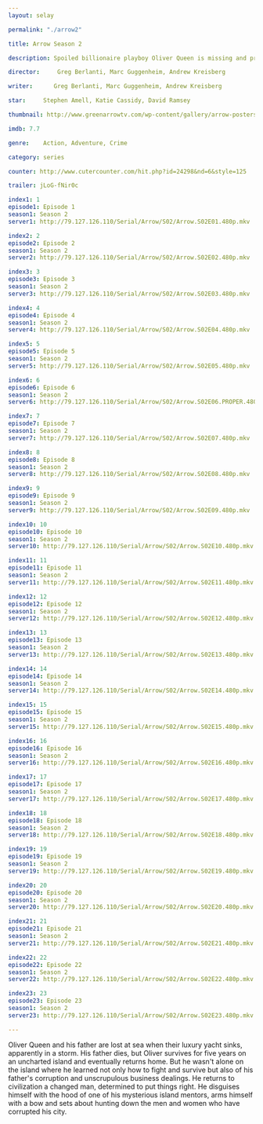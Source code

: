 ```yaml
---
layout: selay

permalink: "./arrow2"

title: Arrow Season 2

description: Spoiled billionaire playboy Oliver Queen is missing and presumed dead when his yacht is lost at sea. He returns five years later a changed man, determined to clean up the city as a hooded vigilante armed with a bow.

director:     Greg Berlanti, Marc Guggenheim, Andrew Kreisberg

writer:      Greg Berlanti, Marc Guggenheim, Andrew Kreisberg

star:     Stephen Amell, Katie Cassidy, David Ramsey

thumbnail: http://www.greenarrowtv.com/wp-content/gallery/arrow-posters/novembersweepspromoart.jpg

imdb: 7.7

genre:    Action, Adventure, Crime 

category: series

counter: http://www.cutercounter.com/hit.php?id=24298&nd=6&style=125

trailer: jLoG-fNir0c

index1: 1
episode1: Episode 1
season1: Season 2
server1: http://79.127.126.110/Serial/Arrow/S02/Arrow.S02E01.480p.mkv

index2: 2
episode2: Episode 2
season1: Season 2
server2: http://79.127.126.110/Serial/Arrow/S02/Arrow.S02E02.480p.mkv

index3: 3
episode3: Episode 3
season1: Season 2
server3: http://79.127.126.110/Serial/Arrow/S02/Arrow.S02E03.480p.mkv

index4: 4
episode4: Episode 4
season1: Season 2
server4: http://79.127.126.110/Serial/Arrow/S02/Arrow.S02E04.480p.mkv

index5: 5
episode5: Episode 5
season1: Season 2
server5: http://79.127.126.110/Serial/Arrow/S02/Arrow.S02E05.480p.mkv

index6: 6
episode6: Episode 6
season1: Season 2
server6: http://79.127.126.110/Serial/Arrow/S02/Arrow.S02E06.PROPER.480p.mkv

index7: 7
episode7: Episode 7
season1: Season 2
server7: http://79.127.126.110/Serial/Arrow/S02/Arrow.S02E07.480p.mkv

index8: 8
episode8: Episode 8
season1: Season 2
server8: http://79.127.126.110/Serial/Arrow/S02/Arrow.S02E08.480p.mkv

index9: 9
episode9: Episode 9
season1: Season 2
server9: http://79.127.126.110/Serial/Arrow/S02/Arrow.S02E09.480p.mkv

index10: 10
episode10: Episode 10
season1: Season 2
server10: http://79.127.126.110/Serial/Arrow/S02/Arrow.S02E10.480p.mkv

index11: 11
episode11: Episode 11
season1: Season 2
server11: http://79.127.126.110/Serial/Arrow/S02/Arrow.S02E11.480p.mkv

index12: 12
episode12: Episode 12
season1: Season 2
server12: http://79.127.126.110/Serial/Arrow/S02/Arrow.S02E12.480p.mkv

index13: 13
episode13: Episode 13
season1: Season 2
server13: http://79.127.126.110/Serial/Arrow/S02/Arrow.S02E13.480p.mkv

index14: 14
episode14: Episode 14
season1: Season 2
server14: http://79.127.126.110/Serial/Arrow/S02/Arrow.S02E14.480p.mkv

index15: 15
episode15: Episode 15
season1: Season 2
server15: http://79.127.126.110/Serial/Arrow/S02/Arrow.S02E15.480p.mkv

index16: 16
episode16: Episode 16
season1: Season 2
server16: http://79.127.126.110/Serial/Arrow/S02/Arrow.S02E16.480p.mkv

index17: 17
episode17: Episode 17
season1: Season 2
server17: http://79.127.126.110/Serial/Arrow/S02/Arrow.S02E17.480p.mkv

index18: 18
episode18: Episode 18
season1: Season 2
server18: http://79.127.126.110/Serial/Arrow/S02/Arrow.S02E18.480p.mkv

index19: 19
episode19: Episode 19
season1: Season 2
server19: http://79.127.126.110/Serial/Arrow/S02/Arrow.S02E19.480p.mkv

index20: 20
episode20: Episode 20
season1: Season 2
server20: http://79.127.126.110/Serial/Arrow/S02/Arrow.S02E20.480p.mkv

index21: 21
episode21: Episode 21
season1: Season 2
server21: http://79.127.126.110/Serial/Arrow/S02/Arrow.S02E21.480p.mkv

index22: 22
episode22: Episode 22
season1: Season 2
server22: http://79.127.126.110/Serial/Arrow/S02/Arrow.S02E22.480p.mkv

index23: 23
episode23: Episode 23
season1: Season 2
server23: http://79.127.126.110/Serial/Arrow/S02/Arrow.S02E23.480p.mkv

---
```


Oliver Queen and his father are lost at sea when their luxury yacht sinks, apparently in a storm. His father dies, but Oliver survives for five years on an uncharted island and eventually returns home. But he wasn't alone on the island where he learned not only how to fight and survive but also of his father's corruption and unscrupulous business dealings. He returns to civilization a changed man, determined to put things right. He disguises himself with the hood of one of his mysterious island mentors, arms himself with a bow and sets about hunting down the men and women who have corrupted his city.